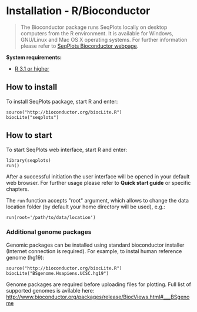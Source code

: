 Installation - R/Bioconductor
=============================

> The Bioconductor package runs SeqPlots locally on desktop computers from the R
environment. It is available for Windows, GNU/Linux and Mac OS X operating
systems. For further information please refer to [SeqPlots Bioconductor webpage](http://www.bioconductor.org/packages/release/bioc/html/seqplots.html).


**System requirements:**

-   [R 3.1 or higher](http://www.r-project.org/)

How to install
--------------

To install SeqPlots package, start R and enter:

```{r eval=FALSE}
source("http://bioconductor.org/biocLite.R")
biocLite("seqplots")
```

How to start
------------

To start SeqPlots web interface, start R and enter:

```{r eval=FALSE}
library(seqplots)
run()
```

After a successful initiation the user interface will be opened in your
default web browser. For further usage please refer to
**Quick start guide** or specific chapters.

The `run` function accepts "root" argument, which allows to change
the data location folder (by default your home directory will be used),
e.g.:

```{r eval=FALSE}
run(root='/path/to/data/location')
```

### Additional genome packages

Genomic packages can be installed using standard bioconductor installer
(Internet connection is required). For example, to instal human reference
genome (hg19):

```{r eval=FALSE}
source("http://bioconductor.org/biocLite.R")
biocLite("BSgenome.Hsapiens.UCSC.hg19")
```

Genome packages are required before uploading files for plotting. Full
list of supported genomes is avilable here:
http://www.bioconductor.org/packages/release/BiocViews.html#___BSgenome

